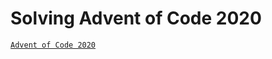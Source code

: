 # Solving Advent of Code 2020
   <a href="https://adventofcode.com/2020">

    Advent of Code 2020

   </a>
